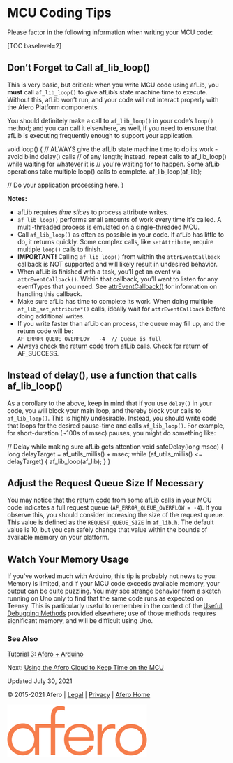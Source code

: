 MCU Coding Tips
===============

Please factor in the following information when writing your MCU code:

[TOC baselevel=2]

Don’t Forget to Call af\_lib\_loop()
------------------------------------

This is very basic, but critical: when you write MCU code using afLib, you **must** call `af_lib_loop()` to give afLib’s state machine time to execute. Without this, afLib won’t run, and your code will not interact properly with the Afero Platform components.

You should definitely make a call to `af_lib_loop()` in your code’s `loop()` method; and you can call it elsewhere, as well, if you need to ensure that afLib is executing frequently enough to support your application.

void loop() {
  // ALWAYS give the afLib state machine time to do its work - avoid blind delay() calls
  // of any length; instead, repeat calls to af\_lib\_loop() while waiting for whatever it is
  // you're waiting for to happen. Some afLib operations take multiple loop() calls to complete.
  af\_lib\_loop(af\_lib);

  // Do your application processing here.
}

**Notes:**

*   afLib requires _time slices_ to process attribute writes.
*   `af_lib_loop()` performs small amounts of work every time it’s called. A multi-threaded process is emulated on a single-threaded MCU.
*   Call `af_lib_loop()` as often as possible in your code. If afLib has little to do, it returns quickly. Some complex calls, like `setAttribute`, require multiple `loop()` calls to finish.
*   **IMPORTANT!** Calling `af_lib_loop()` from within the `attrEventCallback` callback is NOT supported and will likely result in undesired behavior.
*   When afLib is finished with a task, you’ll get an event via `attrEventCallback()`. Within that callback, you’ll want to listen for any eventTypes that you need. See [attrEventCallback()](afLibCallbacks#Func-attrEventCallback) for information on handling this callback.
*   Make sure afLib has time to complete its work. When doing multiple `af_lib_set_attribute*()` calls, ideally wait for `attrEventCallback` before doing additional writes.
*   If you write faster than afLib can process, the queue may fill up, and the return code will be:  
    `AF_ERROR_QUEUE_OVERFLOW   -4  // Queue is full`
*   Always check the [return code](afLibErrors) from afLib calls. Check for return of AF\_SUCCESS.

Instead of delay(), use a function that calls af\_lib\_loop()
-------------------------------------------------------------

As a corollary to the above, keep in mind that if you use `delay()` in your code, you will block your main loop, and thereby block your calls to `af_lib_loop()`. This is highly undesirable. Instead, you should write code that loops for the desired pause-time and calls `af_lib_loop()`. For example, for short-duration (~100s of msec) pauses, you might do something like:

// Delay while making sure afLib gets attention
void safeDelay(long msec) {
    long delayTarget = af\_utils\_millis() + msec;
    while (af\_utils\_millis() <= delayTarget) {
        af\_lib\_loop(af\_lib);
    }
}

Adjust the Request Queue Size If Necessary
------------------------------------------

You may notice that the [return code](afLibErrors) from some afLib calls in your MCU code indicates a full request queue (`AF_ERROR_QUEUE_OVERFLOW = -4`). If you observe this, you should consider increasing the size of the request queue. This value is defined as the `REQUEST_QUEUE_SIZE` in `af_lib.h`. The default value is 10, but you can safely change that value within the bounds of available memory on your platform.

Watch Your Memory Usage
-----------------------

If you’ve worked much with Arduino, this tip is probably not news to you: Memory is limited, and if your MCU code exceeds available memory, your output can be quite puzzling. You may see strange behavior from a sketch running on Uno only to find that the same code runs as expected on Teensy. This is particularly useful to remember in the context of the [Useful Debugging Methods](DebugMethods) provided elsewhere; use of those methods requires significant memory, and will be difficult using Uno.
### See Also

[Tutorial 3: Afero + Arduino](Lesson3)

Next: [Using the Afero Cloud to Keep Time on the MCU](SetMCUTime)

Updated July 30, 2021

  

© 2015-2021 Afero | [Legal](https://www.afero.io/html/home/privacy.html) | [Privacy](https://www.afero.io/html/home/privacy.html#privacy) | [Afero Home](https://www.afero.io)

[![Afero, Inc.](static/aflib/images/afero-logo.svg)]()
